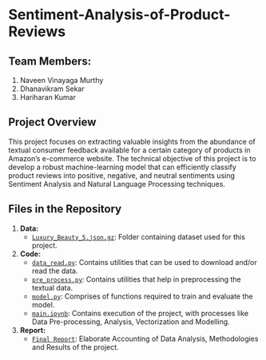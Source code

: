 # Sentiment-Analysis-of-Product-Reviews

## Team Members:
1. Naveen Vinayaga Murthy
2. Dhanavikram Sekar
3. Hariharan Kumar

## Project Overview

This project focuses on extracting valuable insights from the abundance of textual consumer feedback available for a certain category of products in Amazon’s e-commerce website. The technical objective of this project is to develop a robust machine-learning model that can efficiently classify product reviews into positive, negative, and neutral sentiments using Sentiment Analysis and Natural Language Processing techniques.

## Files in the Repository
1. **Data:**
   - [`Luxury_Beauty_5.json.gz`](https://github.com/NaveenV110/Sentiment-Analysis-of-Product-Reviews/blob/main/Luxury_Beauty_5.json.gz): Folder containing dataset used for this project.
2. **Code:**
   - [`data_read.py`](https://github.com/NaveenV110/Sentiment-Analysis-of-Product-Reviews/blob/main/data_read.py): Contains utilities that can be used to download and/or read the data.
   - [`pre_process.py`](https://github.com/NaveenV110/Sentiment-Analysis-of-Product-Reviews/blob/main/pre_process.py): Contains utilities that help in preprocessing the textual data.
   - [`model.py`](https://github.com/NaveenV110/Sentiment-Analysis-of-Product-Reviews/blob/main/model.py): Comprises of functions required to train and evaluate the model.
   - [`main.ipynb`](https://github.com/NaveenV110/Sentiment-Analysis-of-Product-Reviews/blob/main/main.ipynb): Contains execution of the project, with processes like Data Pre-processing, Analysis, Vectorization and Modelling.
3. **Report:**
   - [`Final Report`](https://github.com/NaveenV110/Sentiment-Analysis-of-Product-Reviews/blob/main/CSCI5502___Final_Project_Report.pdf): Elaborate Accounting of Data Analysis, Methodologies and Results of the project.

